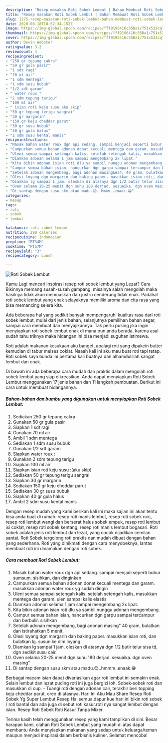 ```yaml
---
description: "Resep masakan Roti Sobek Lembut | Bahan Membuat Roti Sobek Lembut Yang Enak dan Simpel"
title: "Resep masakan Roti Sobek Lembut | Bahan Membuat Roti Sobek Lembut Yang Enak dan Simpel"
slug: 1275-resep-masakan-roti-sobek-lembut-bahan-membuat-roti-sobek-lembut-yang-enak-dan-simpel
date: 2020-08-18T18:57:34.152Z
image: https://img-global.cpcdn.com/recipes/fff9196416c558a1/751x532cq70/roti-sobek-lembut-foto-resep-utama.jpg
thumbnail: https://img-global.cpcdn.com/recipes/fff9196416c558a1/751x532cq70/roti-sobek-lembut-foto-resep-utama.jpg
cover: https://img-global.cpcdn.com/recipes/fff9196416c558a1/751x532cq70/roti-sobek-lembut-foto-resep-utama.jpg
author: Devin Webster
ratingvalue: 3.2
reviewcount: 4
recipeingredient:
- "250 gr tepung cakra"
- "50 gr gula pasir"
- "1 sdt ragi"
- "70 ml air"
- "1 sdm mentega"
- "1 sdm susu bubuk"
- "1/2 sdt garam"
- " water roux "
- "2 sdm tepung terigu"
- "100 ml air"
- " isian roti keju susu aku skip"
- "50 gr tepung terigu sangrai"
- "30 gr margarin"
- "150 gr keju cheddar parut"
- "30 gr susu bubuk"
- "40 gr gula halus"
- "2 sdm susu kental manis"
recipeinstructions:
- "Masak bahan water roux dgn api sedang. sampai menjadi seperti bubur sumsum. sisihkan, dan dinginkan"
- "Campurkan semua bahan adonan donat kecuali mentega dan garam. masukkan adonan water roux yg sudah dingin"
- "Uleni semua sampai setengah kalis. setelah setengah kalis, masukkan mentega dan garam. ulen sampai kalis elastis"
- "Diamkan adonan selama 1 jam sampai mengembang 2x lipat."
- "Kita bikin adonan isian roti dlu ya sambil nunggu adonan mengembang."
- "Campur semua bahan isian, hancurkan dgn garpu sampai tercampur dan berbulir. sisihkan"
- "Setelah adonan mengembang, bagi adonan masing&#34; 40 gram, bulatkan dan istirahatkan 5 menit."
- "Olesi loyang dgn margarin dan baking paper. masukkan isian roti, dan bulatkan lg. susun ke dlm loyang."
- "Diamkan lg sampai 1 jam. oleskan di atasnya dgn 1/2 butir telur sisa td, dgn sedikit susu cair."
- "Oven selama 20-25 menit dgn suhu 180 derjad. sesuaika. dgn oven masing&#34;"
- "Di santap dengan susu skm atau madu.😊..hmmm..enaak.😁"
categories:
- Resep
tags:
- roti
- sobek
- lembut

katakunci: roti sobek lembut 
nutrition: 290 calories
recipecuisine: Indonesian
preptime: "PT34M"
cooktime: "PT57M"
recipeyield: "3"
recipecategory: Lunch

---
```



![Roti Sobek Lembut](https://img-global.cpcdn.com/recipes/fff9196416c558a1/751x532cq70/roti-sobek-lembut-foto-resep-utama.jpg)

Kamu Lagi mencari inspirasi resep roti sobek lembut yang Lezat? Cara Bikinnya memang susah-susah gampang. misalnya salah mengolah maka hasilnya tidak akan memuaskan dan justru cenderung tidak enak. Padahal roti sobek lembut yang enak selayaknya memiliki aroma dan cita rasa yang bisa memancing selera kita.

Ada beberapa hal yang sedikit banyak mempengaruhi kualitas rasa dari roti sobek lembut, mulai dari jenis bahan, selanjutnya pemilihan bahan segar, sampai cara membuat dan menyajikannya. Tak perlu pusing jika ingin menyiapkan roti sobek lembut enak di mana pun anda berada, karena asal sudah tahu triknya maka hidangan ini bisa menjadi suguhan istimewa.

Roti adalah makanan kesukaan aku banget, apalagi roti yang dipakein butter kemudian di tabur meises coklat. Naaah kali ini aku mau buat roti tapi tetap. Roti sobek saya bunda ini pertama kali buatnya dan alhamdulillah sangat lembut dan enak.


Di bawah ini ada beberapa cara mudah dan praktis dalam mengolah roti sobek lembut yang siap dikreasikan. Anda dapat menyiapkan Roti Sobek Lembut menggunakan 17 jenis bahan dan 11 langkah pembuatan. Berikut ini cara untuk membuat hidangannya.

<!--inarticleads1-->

##### Bahan-bahan dan bumbu yang digunakan untuk menyiapkan Roti Sobek Lembut:

1. Sediakan 250 gr tepung cakra
1. Gunakan 50 gr gula pasir
1. Siapkan 1 sdt ragi
1. Gunakan 70 ml air
1. Ambil 1 sdm mentega
1. Sediakan 1 sdm susu bubuk
1. Gunakan 1/2 sdt garam
1. Siapkan  water roux :
1. Gunakan 2 sdm tepung terigu
1. Siapkan 100 ml air
1. Siapkan  isian roti keju susu :(aku skip)
1. Sediakan 50 gr tepung terigu sangrai
1. Siapkan 30 gr margarin
1. Sediakan 150 gr keju cheddar parut
1. Sediakan 30 gr susu bubuk
1. Siapkan 40 gr gula halus
1. Ambil 2 sdm susu kental manis


Dengan resep mudah yang kami berikan kali ini maka sajian ini akan tentu bisa anda buat di rumah. resep roti manis lembut, resep roti sobek ncc, resep roti lembut wangi dan berserat halus sobek empuk, resep roti lembut isi coklat, resep roti sobek kentang, resep roti manis lembut bogasari. Roti sobek adalah jenis roti lembut dan lezat, yang cocok dijadikan cemilan santai. Roti Sobek tergolong roti praktis dan mudah dibuat dengan bahan yang sederhana. Roti yang dinikmati dengan cara menyobeknya, lantas membuat roti ini dinamakan dengan roti sobek. 

<!--inarticleads2-->

##### Cara membuat Roti Sobek Lembut:

1. Masak bahan water roux dgn api sedang. sampai menjadi seperti bubur sumsum. sisihkan, dan dinginkan
1. Campurkan semua bahan adonan donat kecuali mentega dan garam. masukkan adonan water roux yg sudah dingin
1. Uleni semua sampai setengah kalis. setelah setengah kalis, masukkan mentega dan garam. ulen sampai kalis elastis
1. Diamkan adonan selama 1 jam sampai mengembang 2x lipat.
1. Kita bikin adonan isian roti dlu ya sambil nunggu adonan mengembang.
1. Campur semua bahan isian, hancurkan dgn garpu sampai tercampur dan berbulir. sisihkan
1. Setelah adonan mengembang, bagi adonan masing&#34; 40 gram, bulatkan dan istirahatkan 5 menit.
1. Olesi loyang dgn margarin dan baking paper. masukkan isian roti, dan bulatkan lg. susun ke dlm loyang.
1. Diamkan lg sampai 1 jam. oleskan di atasnya dgn 1/2 butir telur sisa td, dgn sedikit susu cair.
1. Oven selama 20-25 menit dgn suhu 180 derjad. sesuaika. dgn oven masing&#34;
1. Di santap dengan susu skm atau madu.😊..hmmm..enaak.😁


Berbagai macam isian dapat divariasikan agar roti lembut ini semakin enak. Selain lembut dan lezat puding roti ini juga bergizi loh. Sobek-sobek roti dan masukkan di cup. - Tuangi roti dengan adonan cair, terakhir beri topping keju cheddar parut, oreo di atasnya. Hari Ini Aku Mau Share Resep Roti Sobek Yg Super Lembut,Resep Hai semua.dapur kue hari ini bikin roti sobek / roti bantal dan ada juga di sebut roti kasur.roti nya sangat lembut dengan isian. Resep Roti Sobek Roti Kasur Tanpa Mixer. 

Terima kasih telah menggunakan resep yang kami tampilkan di sini. Besar harapan kami, olahan Roti Sobek Lembut yang mudah di atas dapat membantu Anda menyiapkan makanan yang sedap untuk keluarga/teman maupun menjadi inspirasi dalam berbisnis kuliner. Selamat mencoba!
